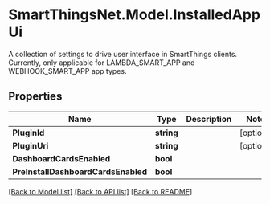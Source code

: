 # SmartThingsNet.Model.InstalledAppUi
A collection of settings to drive user interface in SmartThings clients.  Currently, only applicable for LAMBDA_SMART_APP and WEBHOOK_SMART_APP app types. 
## Properties

Name | Type | Description | Notes
------------ | ------------- | ------------- | -------------
**PluginId** | **string** |  | [optional] 
**PluginUri** | **string** |  | [optional] 
**DashboardCardsEnabled** | **bool** |  | 
**PreInstallDashboardCardsEnabled** | **bool** |  | 

[[Back to Model list]](../README.md#documentation-for-models) [[Back to API list]](../README.md#documentation-for-api-endpoints) [[Back to README]](../README.md)

